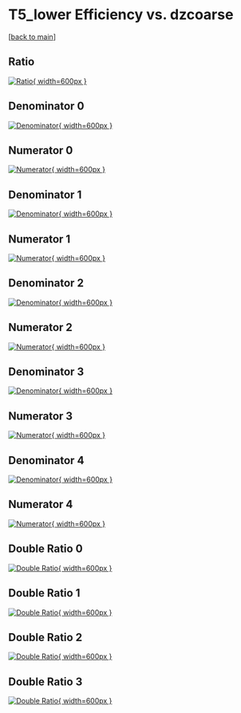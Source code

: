 # T5_lower Efficiency vs. dzcoarse

[[back to main](./)]



## Ratio

[![Ratio](../mtv/var/T5_lower_xtr_0_1_eff_dzcoarse.png){ width=600px }](../mtv/var/T5_lower_xtr_0_1_eff_dzcoarse.pdf)

## Denominator 0

[![Denominator](../mtv/den/T5_lower_xtr_0_1_eff_dzcoarse_den0.png){ width=600px }](../mtv/den/T5_lower_xtr_0_1_eff_dzcoarse_den0.pdf)

## Numerator 0

[![Numerator](../mtv/num/T5_lower_xtr_0_1_eff_dzcoarse_num0.png){ width=600px }](../mtv/num/T5_lower_xtr_0_1_eff_dzcoarse_num0.pdf)

## Denominator 1

[![Denominator](../mtv/den/T5_lower_xtr_0_1_eff_dzcoarse_den1.png){ width=600px }](../mtv/den/T5_lower_xtr_0_1_eff_dzcoarse_den1.pdf)

## Numerator 1

[![Numerator](../mtv/num/T5_lower_xtr_0_1_eff_dzcoarse_num1.png){ width=600px }](../mtv/num/T5_lower_xtr_0_1_eff_dzcoarse_num1.pdf)

## Denominator 2

[![Denominator](../mtv/den/T5_lower_xtr_0_1_eff_dzcoarse_den2.png){ width=600px }](../mtv/den/T5_lower_xtr_0_1_eff_dzcoarse_den2.pdf)

## Numerator 2

[![Numerator](../mtv/num/T5_lower_xtr_0_1_eff_dzcoarse_num2.png){ width=600px }](../mtv/num/T5_lower_xtr_0_1_eff_dzcoarse_num2.pdf)

## Denominator 3

[![Denominator](../mtv/den/T5_lower_xtr_0_1_eff_dzcoarse_den3.png){ width=600px }](../mtv/den/T5_lower_xtr_0_1_eff_dzcoarse_den3.pdf)

## Numerator 3

[![Numerator](../mtv/num/T5_lower_xtr_0_1_eff_dzcoarse_num3.png){ width=600px }](../mtv/num/T5_lower_xtr_0_1_eff_dzcoarse_num3.pdf)

## Denominator 4

[![Denominator](../mtv/den/T5_lower_xtr_0_1_eff_dzcoarse_den4.png){ width=600px }](../mtv/den/T5_lower_xtr_0_1_eff_dzcoarse_den4.pdf)

## Numerator 4

[![Numerator](../mtv/num/T5_lower_xtr_0_1_eff_dzcoarse_num4.png){ width=600px }](../mtv/num/T5_lower_xtr_0_1_eff_dzcoarse_num4.pdf)

## Double Ratio 0

[![Double Ratio](../mtv/ratio/T5_lower_xtr_0_1_eff_dzcoarse_ratio0.png){ width=600px }](../mtv/ratio/T5_lower_xtr_0_1_eff_dzcoarse_ratio0.pdf)

## Double Ratio 1

[![Double Ratio](../mtv/ratio/T5_lower_xtr_0_1_eff_dzcoarse_ratio1.png){ width=600px }](../mtv/ratio/T5_lower_xtr_0_1_eff_dzcoarse_ratio1.pdf)

## Double Ratio 2

[![Double Ratio](../mtv/ratio/T5_lower_xtr_0_1_eff_dzcoarse_ratio2.png){ width=600px }](../mtv/ratio/T5_lower_xtr_0_1_eff_dzcoarse_ratio2.pdf)

## Double Ratio 3

[![Double Ratio](../mtv/ratio/T5_lower_xtr_0_1_eff_dzcoarse_ratio3.png){ width=600px }](../mtv/ratio/T5_lower_xtr_0_1_eff_dzcoarse_ratio3.pdf)

